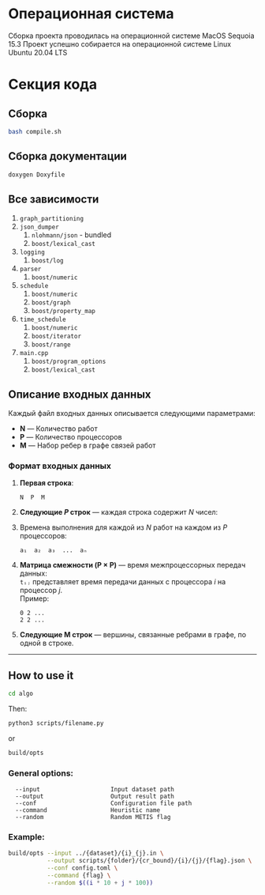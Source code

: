 # Операционная система
Сборка проекта проводилась на операционной системе MacOS Sequoia 15.3
Проект успешно собирается на операционной системе Linux Ubuntu 20.04 LTS

# Секция кода

## Сборка

```bash
bash compile.sh
```

## Сборка документации

```bash
doxygen Doxyfile
```

## Все зависимости

1. `graph_partitioning`
1. `json_dumper`
    1. `nlohmann/json` - bundled
    1. `boost/lexical_cast`
1. `logging`
    1. `boost/log`
1. `parser`
    1. `boost/numeric`
1. `schedule`
    1. `boost/numeric`
    1. `boost/graph`
    1. `boost/property_map`
1. `time_schedule`
    1. `boost/numeric`
    1. `boost/iterator`
    1. `boost/range`
1. `main.cpp`
    1. `boost/program_options`
    1. `boost/lexical_cast`

## Описание входных данных

Каждый файл входных данных описывается следующими параметрами: 

- **N** — Количество работ
- **P** — Количество процессоров  
- **M** — Набор ребер в графе связей работ

### Формат входных данных

1. **Первая строка**:  
   ```
   N  P  M
   ```

2. **Следующие *P* строк** — каждая строка содержит *N* чисел:
3. Времена выполнения для каждой из *N* работ на каждом из *P* процессоров:  
   ```
   a₁  a₂  a₃  ...  aₙ
   ```

4. **Матрица смежности (P × P)** — время межпроцессорных передач данных:  
   `tᵢⱼ` представляет время передачи данных с процессора *i* на процессор *j*.  
   Пример:
   ```
   0 2 ...
   2 2 ...
   ```

5. **Следующие M строк** — вершины, связанные ребрами в графе, по одной в строке.

---

## How to use it

```bash
cd algo
```

Then:

```bash
python3 scripts/filename.py
```

or

```bash
build/opts 
```

### General options:
```
  --input                    Input dataset path
  --output                   Output result path
  --conf                     Configuration file path
  --command                  Heuristic name
  --random                   Random METIS flag
```

### Example:
```bash
build/opts --input ../{dataset}/{i}_{j}.in \
           --output scripts/{folder}/{cr_bound}/{i}/{j}/{flag}.json \
           --conf config.toml \
           --command {flag} \
           --random $((i * 10 + j * 100))
```
